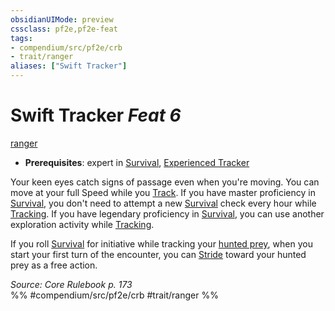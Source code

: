 ```yaml
---
obsidianUIMode: preview
cssclass: pf2e,pf2e-feat
tags:
- compendium/src/pf2e/crb
- trait/ranger
aliases: ["Swift Tracker"]
---
```

# Swift Tracker  *Feat 6*  
[ranger](Reference/Rules/Traits/ranger.md "Ranger Class Trait")  

- **Prerequisites**: expert in [Survival](skills.md#Survival), [Experienced Tracker](experienced-tracker.md)

Your keen eyes catch signs of passage even when you're moving. You can move at your full Speed while you [Track](track.md). If you have master proficiency in [Survival](skills.md#Survival), you don't need to attempt a new [Survival](skills.md#Survival) check every hour while [Tracking](track.md). If you have legendary proficiency in [Survival](skills.md#Survival), you can use another exploration activity while [Tracking](track.md).

If you roll [Survival](skills.md#Survival) for initiative while tracking your [hunted prey](hunt-prey.md), when you start your first turn of the encounter, you can [Stride](stride.md) toward your hunted prey as a free action.

*Source: Core Rulebook p. 173*  
%% #compendium/src/pf2e/crb #trait/ranger %%